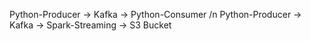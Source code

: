 Python-Producer -> Kafka -> Python-Consumer /n
Python-Producer -> Kafka -> Spark-Streaming -> S3 Bucket

